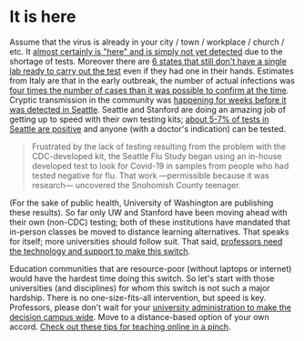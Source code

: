 # It is here

Assume that the virus is already in your city / town / workplace / church / etc. It [almost certainly is "here" and is simply not yet
detected](https://twitter.com/balajis/status/1234879748083503105) due to the shortage of tests. Moreover there are [6 states that still don't
have a single lab ready to carry out the test](https://www.npr.org/sections/health-shots/2020/03/06/812833596/coronavirus-14-deaths-now-in-u-s-new-cases-in-maryland-colorado) even if they had one in their hands. Estimates from Italy are that in
the early outbreak, the number of actual infections was [four times the number of cases than it was possible to confirm at the
time](https://twitter.com/AdamJKucharski/status/1236004937529798659). Cryptic transmission in the community was [happening for weeks before it
was detected in Seattle](https://twitter.com/trvrb/status/1236096904678633472). Seattle and Stanford are doing an amazing job of getting up to speed with their own testing kits; [about 5-7% of tests in Seattle are positive](https://twitter.com/UWVirology/status/1236017803162873856) and
anyone (with a doctor's indication) can be tested.

> Frustrated by the lack of testing resulting from the problem with the CDC-developed kit, the Seattle Flu Study began using an in-house developed test to look for Covid-19 in samples from people who had tested negative for flu. That work —permissible because it was research— uncovered the Snohomish County teenager.

(For the sake of public health, University of Washington are publishing these results). So far only UW and Stanford have been moving ahead with
their own (non-CDC) testing; both of these institutions have mandated that in-person classes be moved to distance learning alternatives. That
speaks for itself; more universities should follow suit. That said, [professors need the technology and support to make this switch](https://twitter.com/ryanaboyd/status/1236009378295103488).

Education communities that are resource-poor (without laptops or internet) would have the hardest time doing this switch. So let's start
with those universities (and disciplines) for whom this switch is not such a major hardship. There is no one-size-fits-all intervention, but
speed is key. Professors, please don't wait for your [university administration to make the decision campus wide](https://www.insidehighered.com/news/2020/03/06/roundup-weeks-news-about-colleges-and-coronavirus?utm_content=buffera0fc5&utm_medium=social&utm_source=linkedin&utm_campaign=IHEbuffer). Move to a distance-based option of your own accord. [Check out these tips for teaching online in a pinch](https://docs.google.com/document/d/1QR7IEgdisO6JtmELs07uUsSSu2Yox86GJY9wGV6mBjA/edit#).
